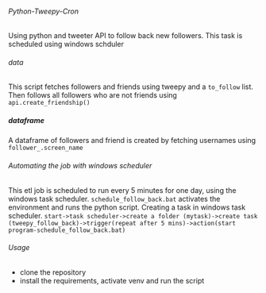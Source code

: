 ###### Python-Tweepy-Cron
Using python and tweeter API to follow back new followers. This task is scheduled using windows schduler
###### data
This script fetches followers and friends using tweepy and a ```to_follow``` list. Then follows all followers who are not friends using ```api.create_friendship()```
##### dataframe
A dataframe of followers and friend is created by fetching usernames using ```follower_.screen_name```

###### Automating the job with windows scheduler
This etl job is scheduled to run every 5 minutes for one day, using the windows task scheduler.  ```schedule_follow_back.bat``` activates the environment and runs the python script.
Creating a task in windows task scheduler.
```start->task scheduler->create a folder (mytask)->create task (tweepy_follow_back)->trigger(repeat after 5 mins)->action(start program-schedule_follow_back.bat)```

###### Usage
* clone the repository
* install the requirements, activate venv and run the script

